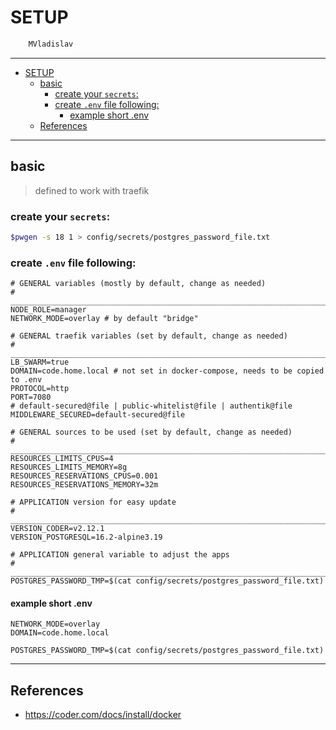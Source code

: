 # SETUP

```sh
    MVladislav
```

---

- [SETUP](#setup)
  - [basic](#basic)
    - [create your `secrets`:](#create-your-secrets)
    - [create `.env` file following:](#create-env-file-following)
      - [example short .env](#example-short-env)
  - [References](#references)

---

## basic

> defined to work with traefik

### create your `secrets`:

```sh
$pwgen -s 18 1 > config/secrets/postgres_password_file.txt
```

### create `.env` file following:

```env
# GENERAL variables (mostly by default, change as needed)
# ______________________________________________________________________________
NODE_ROLE=manager
NETWORK_MODE=overlay # by default "bridge"

# GENERAL traefik variables (set by default, change as needed)
# ______________________________________________________________________________
LB_SWARM=true
DOMAIN=code.home.local # not set in docker-compose, needs to be copied to .env
PROTOCOL=http
PORT=7080
# default-secured@file | public-whitelist@file | authentik@file
MIDDLEWARE_SECURED=default-secured@file

# GENERAL sources to be used (set by default, change as needed)
# ______________________________________________________________________________
RESOURCES_LIMITS_CPUS=4
RESOURCES_LIMITS_MEMORY=8g
RESOURCES_RESERVATIONS_CPUS=0.001
RESOURCES_RESERVATIONS_MEMORY=32m

# APPLICATION version for easy update
# ______________________________________________________________________________
VERSION_CODER=v2.12.1
VERSION_POSTGRESQL=16.2-alpine3.19

# APPLICATION general variable to adjust the apps
# ______________________________________________________________________________
POSTGRES_PASSWORD_TMP=$(cat config/secrets/postgres_password_file.txt)
```

#### example short .env

```env
NETWORK_MODE=overlay
DOMAIN=code.home.local

POSTGRES_PASSWORD_TMP=$(cat config/secrets/postgres_password_file.txt)
```

---

## References

- <https://coder.com/docs/install/docker>
